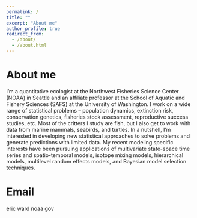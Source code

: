 ```yaml
---
permalink: /
title: ""
excerpt: "About me"
author_profile: true
redirect_from: 
  - /about/
  - /about.html
---
```


About me
======
I’m a quantitative ecologist at the Northwest Fisheries Science Center (NOAA) in Seattle and an affiliate professor at the School of Aquatic and Fishery Sciences (SAFS) at the University of Washington. I work on a wide range of statistical problems – population dynamics, extinction risk, conservation genetics, fisheries stock assessment, reproductive success studies, etc. Most of the critters I study are fish, but I also get to work with data from marine mammals, seabirds, and turtles. In a nutshell, I’m interested in developing new statistical approaches to solve problems and generate predictions with limited data. My recent modeling specific interests have been pursuing applications of multivariate state-space time series and spatio-temporal models, isotope mixing models, hierarchical models, multilevel random effects models, and Bayesian model selection techniques.

Email
======
eric <dot> ward <at> noaa <dot> gov
